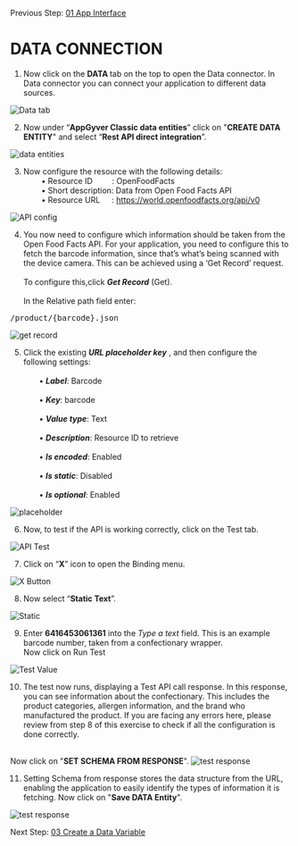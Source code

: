  Previous Step: <a href="https://github.com/KanishkaRaghuraman/Bar-Code-Scanner-App/blob/main/01%20App%20Interface/README.md"> 01 App Interface</a>
 
 # DATA CONNECTION
 
  1. Now click on the <b> DATA </b> tab on the top to open the Data connector. In Data connector you can connect your application to different data sources.
  <img src="https://github.tools.sap/I553337/Barcode-Scanner-App/blob/main/02%20Data%20Connection/images/1%20Data%20tab.png?raw=true" alt="Data tab">
  
  2. Now under “<b>AppGyver Classic data entities</b>” click on "<b>CREATE DATA ENTITY</b>" and select “<b>Rest API direct integration</b>”.
  <img src="https://github.tools.sap/I553337/Barcode-Scanner-App/blob/main/02%20Data%20Connection/images/2%20Data%20entity.png?raw=true" alt="data entities">
  
  3. Now configure the resource with the following details:<br>
        &emsp; &emsp;•	Resource ID&emsp;&emsp;&ensp;: OpenFoodFacts<br>
        &emsp; &emsp;•	Short description: Data from Open Food Facts API<br>
        &emsp;&emsp; •	Resource URL&emsp;&ensp;: https://world.openfoodfacts.org/api/v0<br>

<img src="https://github.tools.sap/I553337/Barcode-Scanner-App/blob/main/02%20Data%20Connection/images/3%20API%20Config.png?raw=true" alt="API config"> 

4. You now need to configure which information should be taken from the Open Food Facts API. For your application, you need to configure this to fetch the barcode information, since that’s what’s being scanned with the device camera. This can be achieved using a ‘Get Record’ request.
<br><br>To configure this,click <b><i>Get Record</b></i> (Get).<br><br>
In the Relative path field enter:
<pre>/product/{barcode}.json</pre>
<img src="https://github.tools.sap/I553337/Barcode-Scanner-App/blob/main/02%20Data%20Connection/images/4%20Get%20record.png?raw=true" alt="get record"> 

5. Click the existing <b><i>URL placeholder key</b></i> , and then configure the following settings:<br><br>
&emsp;&emsp;•	<b><i>Label</b></i>: Barcode<br><br>
&emsp;&emsp;•	<b><i>Key</b></i>: barcode<br><br>
&emsp;&emsp;•	<b><i>Value type</b></i>: Text<br><br>
&emsp;&emsp;•	<b><i>Description</b></i>: Resource ID to retrieve<br><br>
&emsp;&emsp;•	<b><i>Is encoded</b></i>: Enabled<br><br>
&emsp;&emsp;•	<b><i>Is static</b></i>: Disabled<br><br>
&emsp;&emsp;•	<b><i>Is optional</b></i>: Enabled<br>
<img src="https://github.tools.sap/I553337/Barcode-Scanner-App/blob/main/02%20Data%20Connection/images/6%20placeholder.png?raw=true" alt="placeholder">

6. Now, to test if the API is working correctly, click on the Test tab.
<img src="https://github.tools.sap/I553337/Barcode-Scanner-App/blob/main/02%20Data%20Connection/images/API%20Test.png?raw=true" alt="API Test">

7. Click on “<b>X</b>” icon to open the Binding menu.
<img src="https://github.tools.sap/I553337/Barcode-Scanner-App/blob/main/02%20Data%20Connection/images/X%20button.png?raw=true" alt="X Button">

8. Now select “<b>Static Text</b>”.
<img src="https://github.tools.sap/I553337/Barcode-Scanner-App/blob/main/02%20Data%20Connection/images/8%20text%20type.png?raw=true" alt="Static">

9. Enter <b>6416453061361</b> into the <i>Type a text</i> field. This is an example barcode number, taken from a confectionary wrapper.<br>
Now click on Run Test
<img src="https://github.tools.sap/I553337/Barcode-Scanner-App/blob/main/02%20Data%20Connection/images/8%20Test%20value.png?raw=true" alt="Test Value">

10. The test now runs, displaying a Test API call response. In this response, you can see information about the confectionary. This includes the product categories, allergen information, and the brand who manufactured the product. If you are facing any errors here, please review from step 8 of this exercise to check if all the configuration is done correctly.<br><br>

Now click on "<b>SET SCHEMA FROM RESPONSE</b>".
<img src="https://github.tools.sap/I553337/Barcode-Scanner-App/blob/main/02%20Data%20Connection/images/9%20schema.png?raw=true" alt="test response">

11. Setting Schema from response stores the data structure from the URL, enabling the application to easily identify the types of information it is fetching.
Now click on "<b>Save DATA Entity</b>".
<img src="https://github.tools.sap/I553337/Barcode-Scanner-App/blob/main/02%20Data%20Connection/images/10%20Save%20data%20entity.png?raw=true" alt="test response">



Next Step: <a href="https://github.tools.sap/I553337/Barcode-Scanner-App/blob/main/03%20Create%20Data%20Variable/README.md"> 03 Create a Data Variable</a>
 



  

